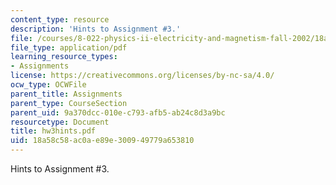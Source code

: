 ```yaml
---
content_type: resource
description: 'Hints to Assignment #3.'
file: /courses/8-022-physics-ii-electricity-and-magnetism-fall-2002/18a58c58ac0ae89e300949779a653810_hw3hints.pdf
file_type: application/pdf
learning_resource_types:
- Assignments
license: https://creativecommons.org/licenses/by-nc-sa/4.0/
ocw_type: OCWFile
parent_title: Assignments
parent_type: CourseSection
parent_uid: 9a370dcc-010e-c793-afb5-ab24c8d3a9bc
resourcetype: Document
title: hw3hints.pdf
uid: 18a58c58-ac0a-e89e-3009-49779a653810
---
```

Hints to Assignment #3.